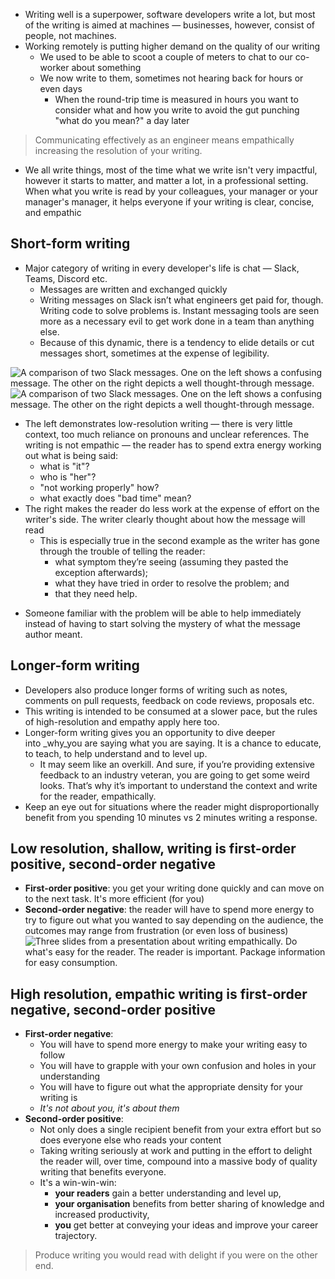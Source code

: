 * Writing well is a superpower, software developers write a lot, but most of the writing is aimed at machines — businesses, however, consist of people, not machines.
* Working remotely is putting higher demand on the quality of our writing
	* We used to be able to scoot a couple of meters to chat to our co-worker about something
	* We now write to them, sometimes not hearing back for hours or even days
		* When the round-trip time is measured in hours you want to consider what and how you write to avoid the gut punching "what do you mean?" a day later

> Communicating effectively as an engineer means empathically increasing the resolution of your writing.

* We all write things, most of the time what we write isn't very impactful, however it starts to matter, and matter a lot, in a professional setting. When what you write is read by your colleagues, your manager or your manager's manager, it helps everyone if your writing is clear, concise, and empathic


## Short-form writing
* Major category of writing in every developer's life is chat — Slack, Teams, Discord etc.
	* Messages are written and exchanged quickly
	* Writing messages on Slack isn’t what engineers get paid for, though. Writing code to solve problems is. Instant messaging tools are seen more as a necessary evil to get work done in a team than anything else. 
	* Because of this dynamic, there is a tendency to elide details or cut messages short, sometimes at the expense of legibility.

![A comparison of two Slack messages. One on the left shows a confusing message. The other on the right depicts a well thought-through message.](https://www.karlsutt.com/content/images/2022/10/dm-example.png)
![A comparison of two Slack messages. One on the left shows a confusing message. The other on the right depicts a well thought-through message.](https://www.karlsutt.com/content/images/2022/10/team-chat-example.png)
* The left demonstrates low-resolution writing — there is very little context, too much reliance on pronouns and unclear references. The writing is not empathic — the reader has to spend extra energy working out what is being said:
	* what is "it"?
	* who is "her"?
	* "not working properly" how?
	* what exactly does "bad time" mean?
* The right makes the reader do less work at the expense of effort on the writer's side. The writer clearly thought about how the message will read
	* This is especially true in the second example as the writer has gone through the trouble of telling the reader:
		* what symptom they’re seeing (assuming they pasted the exception afterwards);
		-   what they have tried in order to resolve the problem; and
		-   that they need help.
- Someone familiar with the problem will be able to help immediately instead of having to start solving the mystery of what the message author meant.

## Longer-form writing
* Developers also produce longer forms of writing such as notes, comments on pull requests, feedback on code reviews, proposals etc.
* This writing is intended to be consumed at a slower pace, but the rules of high-resolution and empathy apply here too.
* Longer-form writing gives you an opportunity to dive deeper into _why_you are saying what you are saying. It is a chance to educate, to teach, to help understand and to level up.
	* It may seem like an overkill. And sure, if you’re providing extensive feedback to an industry veteran, you are going to get some weird looks. That’s why it’s important to understand the context and write for the reader, empathically.
* Keep an eye out for situations where the reader might disproportionally benefit from you spending 10 minutes vs 2 minutes writing a response.

## Low resolution, shallow, writing is first-order positive, second-order negative
* **First-order positive**: you get your writing done quickly and can move on to the next task. It's more efficient (for you)
* **Second-order negative**: the reader will have to spend more energy to try to figure out what you wanted to say depending on the audience, the outcomes may range from frustration (or even loss of business)
![Three slides from a presentation about writing empathically. Do what's easy for the reader. The reader is important. Package information for easy consumption.](https://www.karlsutt.com/content/images/2022/10/write-think-learn.png)

## High resolution, empathic writing is first-order negative, second-order positive
* **First-order negative**: 
	* You will have to spend more energy to make your writing easy to follow
	* You will have to grapple with your own confusion and holes in your understanding
	* You will have to figure out what the appropriate density for your writing is
	* *It's not about you, it's about them*
* **Second-order positive**:
	* Not only does a single recipient benefit from your extra effort but so does everyone else who reads  your content
	* Taking writing seriously at work and putting in the effort to delight the reader will, over time, compound into a massive body of quality writing that benefits everyone.
	* It's a win-win-win:
		* **your readers** gain a better understanding and level up,
		-  **your organisation** benefits from better sharing of knowledge and increased productivity,
		-  **you** get better at conveying your ideas and improve your career trajectory.

> Produce writing you would read with delight if you were on the other end.